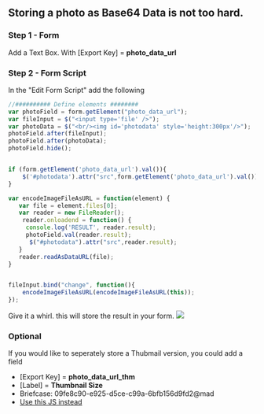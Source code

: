 ## Storing a photo as Base64 Data is not too hard.

### Step 1 - Form

Add a Text Box.  With [Export Key] = **photo_data_url**
 
### Step 2 - Form Script

In the "Edit Form Script" add the following 

```Javascript
//########## Define elements ########
var photoField = form.getElement("photo_data_url");
var fileInput = $("<input type='file' />");
var photoData = $("<br/><img id='photodata' style='height:300px'/>");
photoField.after(fileInput);
photoField.after(photoData);
photoField.hide();


if (form.getElement('photo_data_url').val()){
	$('#photodata').attr("src",form.getElement('photo_data_url').val());
}

var encodeImageFileAsURL = function(element) {
   var file = element.files[0];
   var reader = new FileReader();
    reader.onloadend = function() {
     console.log('RESULT', reader.result);
     photoField.val(reader.result);
      $("#photodata").attr("src",reader.result);
   }
   reader.readAsDataURL(file);
}


fileInput.bind("change", function(){
	encodeImageFileAsURL(encodeImageFileAsURL(this));
});
```

Give it a whirl.  this will store the result in your form.
![](https://github.com/lloydlentz/slate-tips/blob/main/img/imglaod.gif)


### Optional

If you would like to seperately store a Thubmail version, you could add a field 
 * [Export Key] = **photo_data_url_thm**
 * [Label] = **Thumbnail Size**
 * Briefcase:  09fe8c90-e925-d5ce-c99a-6bfb156d9fd2@mad
 * [Use this JS instead](photo_uploader_thumbnail.js)
